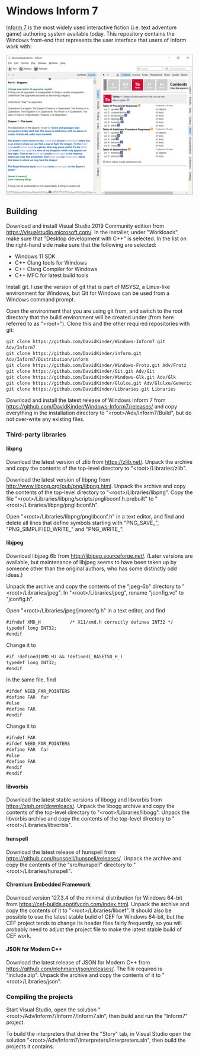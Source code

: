 # Windows Inform 7

[Inform 7](http://inform7.com/) is the most widely used interactive fiction (i.e. text adventure game) authoring system available today. This repository contains the Windows front-end that represents the user interface that users of Inform work with:

![Windows Inform 7](Inform7.png)

## Building

Download and install Visual Studio 2019 Community edition from https://visualstudio.microsoft.com/. In the installer, under "Workloads", make sure that "Desktop development with C++" is selected. In the list on the right-hand side make sure that the following are selected:
- Windows 11 SDK
- C++ Clang tools for Windows
- C++ Clang Compiler for Windows
- C++ MFC for latest build tools

Install git. I use the version of git that is part of MSYS2, a Linux-like environment for Windows, but Git for Windows can be used from a Windows command prompt.

Open the environment that you are using git from, and switch to the root directory that the build environment will be created under (from here referred to as "\<root>"). Clone this and the other required repositories with git:
```
git clone https://github.com/DavidKinder/Windows-Inform7.git Adv/Inform7
git clone https://github.com/DavidKinder/inform.git Adv/Inform7/Distribution/inform
git clone https://github.com/DavidKinder/Windows-Frotz.git Adv/Frotz
git clone https://github.com/DavidKinder/Git.git Adv/Git
git clone https://github.com/DavidKinder/Windows-Glk.git Adv/Glk
git clone https://github.com/DavidKinder/Glulxe.git Adv/Glulxe/Generic
git clone https://github.com/DavidKinder/Libraries.git Libraries
```

Download and install the latest release of Windows Inform 7 from https://github.com/DavidKinder/Windows-Inform7/releases/ and copy everything in the installation directory to "\<root>/Adv/Inform7/Build", but do not over-write any existing files.

### Third-party libraries

#### libpng

Download the latest version of zlib from https://zlib.net/. Unpack the archive and copy the contents of the top-level directory to "\<root>/Libraries/zlib".

Download the latest version of libpng from http://www.libpng.org/pub/png/libpng.html. Unpack the archive and copy the contents of the top-level directory to "\<root>/Libraries/libpng". Copy the file "\<root>/Libraries/libpng/scripts/pnglibconf.h.prebuilt" to "\<root>/Libraries/libpng/pnglibconf.h".

Open "\<root>/Libraries/libpng/pnglibconf.h" in a text editor, and find and delete all lines that define symbols starting with "PNG_SAVE_", "PNG_SIMPLIFIED_WRITE_" and "PNG_WRITE_".

#### libjpeg

Download libjpeg 6b from http://libjpeg.sourceforge.net/. (Later versions are available, but maintenance of libjpeg seems to have been taken up by someone other than the original authors, who has some distinctly odd ideas.)

Unpack the archive and copy the contents of the "jpeg-6b" directory to "\<root>/Libraries/jpeg". In "\<root>/Libraries/jpeg", rename "jconfig.vc" to "jconfig.h".

Open "\<root>/Libraries/jpeg/jmorecfg.h" in a text editor, and find
```
#ifndef XMD_H			/* X11/xmd.h correctly defines INT32 */
typedef long INT32;
#endif
```
Change it to
```
#if !defined(XMD_H) && !defined(_BASETSD_H_)
typedef long INT32;
#endif
```
In the same file, find
```
#ifdef NEED_FAR_POINTERS
#define FAR  far
#else
#define FAR
#endif
```
Change it to
```
#ifndef FAR
#ifdef NEED_FAR_POINTERS
#define FAR  far
#else
#define FAR
#endif
#endif
```

#### libvorbis

Download the latest stable versions of libogg and libvorbis from https://xiph.org/downloads/. Unpack the libogg archive and copy the contents of the top-level directory to "\<root>/Libraries/libogg". Unpack the libvorbis archive and copy the contents of the top-level directory to "\<root>/Libraries/libvorbis".

#### hunspell

Download the latest release of hunspell from https://github.com/hunspell/hunspell/releases/. Unpack the archive and copy the contents of the "src/hunspell" directory to "\<root>/Libraries/hunspell".

#### Chromium Embedded Framework

Download version 127.3.4 of the minimal distribution for Windows 64-bit from https://cef-builds.spotifycdn.com/index.html.
Unpack the archive and copy the contents of it to "\<root>/Libraries/libcef".
It should also be possible to use the latest stable build of CEF for Windows 64-bit, but the CEF project tends to change its header files fairly frequently, so you will probably need to adjust the project file to make the latest stable build of CEF work.

#### JSON for Modern C++

Download the latest release of JSON for Modern C++ from https://github.com/nlohmann/json/releases/. The file required is "include.zip". Unpack the archive and copy the contents of it to "\<root>/Libraries/json".

### Compiling the projects

Start Visual Studio, open the solution "\<root>/Adv/Inform7/Inform7/Inform7.sln", then build and run the "Inform7" project.

To build the interpreters that drive the "Story" tab, in Visual Studio open the solution "\<root>/Adv/Inform7/Interpreters/Interpreters.sln", then build the projects it contains.
